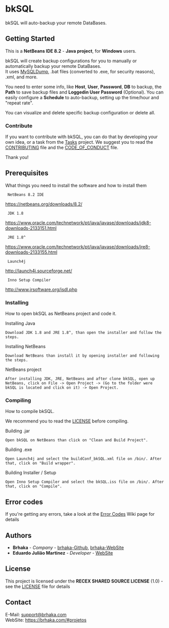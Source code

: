 # bkSQL

bkSQL will auto-backup your remote DataBases.

## Getting Started

This is a **NetBeans IDE 8.2** - **Java project**, for **Windows** users. <br />

bkSQL will create backup configurations for you to manually or automatically backup your remote DataBases. <br />
It uses [MySQLDump](https://dev.mysql.com/doc/refman/8.0/en/mysqldump.html), .bat files (converted to .exe, for security reasons), .xml, and more. <br />

You need to enter some info, like **Host**, **User**, **Password**, **DB** to backup, the **Path** to save backup files and **Loggedin User Password** (Optional).
You can easily configure a **Schedule** to auto-backup, setting up the time/hour and "repeat rate".

You can visualize and delete specific backup configuration or delete all.

### Contribute

If you want to contribute with bkSQL, you can do that by developing your own idea, or a task from the [Tasks](https://github.com/brhaka/bkSQL/projects/1) project. We suggest you to read the [CONTRIBUTING](CONTRIBUTING.md) file and the [CODE_OF_CONDUCT](CODE_OF_CONDUCT.md) file.

Thank you!

## Prerequisites

What things you need to install the software and how to install them

```
 NetBeans 8.2 IDE
```
https://netbeans.org/downloads/8.2/

```
 JDK 1.8
```
https://www.oracle.com/technetwork/pt/java/javase/downloads/jdk8-downloads-2133151.html

```
 JRE 1.8^
```
https://www.oracle.com/technetwork/pt/java/javase/downloads/jre8-downloads-2133155.html

```
 Launch4j
```
http://launch4j.sourceforge.net/

```
 Inno Setup Compiler
```
http://www.jrsoftware.org/isdl.php

### Installing

How to open bkSQL as NetBeans project and code it.

Installing Java

```
Download JDK 1.8 and JRE 1.8^, than open the installer and follow the steps.
```

Installing NetBeans

```
Download NetBeans than install it by opening installer and following the steps.
```

NetBeans project

```
After installing JDK, JRE, NetBeans and after clone bkSQL, open up NetBeans, click on File -> Open Project -> (Go to the folder were bkSQL is located and click on it) -> Open Project.
```

### Compiling

How to compile bkSQL.

We recommend you to read the [LICENSE](LICENSE.md) before compiling.

Building .jar

```
Open bkSQL on NetBeans than click on "Clean and Build Project".
```

Building .exe

```
Open Launch4j and select the buildConf_bkSQL.xml file on /bin/. After that, click on "Build wrapper".
```

Building Installer / Setup

```
Open Inno Setup Compiler and select the bkSQL.iss file on /bin/. After that, click on "Compile".
```

## Error codes

If you're getting any errors, take a look at the [Error Codes](https://github.com/brhaka/bkSQL/wiki/Error-Codes) Wiki page for details

## Authors

* **Brhaka** - *Company* - [brhaka-Github](https://github.com/brhaka), [brhaka-WebSite](https://brhaka.com)
* **Eduardo Julião Martinez** - *Developer* - [WebSite](https://brhaka.com)

## License

This project is licensed under the **RECEX SHARED SOURCE LICENSE** (1.0) - see the [LICENSE](LICENSE.md) file for details

## Contact

E-Mail: support@brhaka.com <br />
WebSite: https://brhaka.com/#projetos
